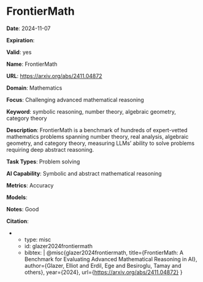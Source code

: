 # FrontierMath

**Date**: 2024-11-07

**Expiration**: 

**Valid**: yes

**Name**: FrontierMath

**URL**: https://arxiv.org/abs/2411.04872

**Domain**: Mathematics

**Focus**: Challenging advanced mathematical reasoning

**Keyword**: symbolic reasoning, number theory, algebraic geometry, category theory

**Description**: FrontierMath is a benchmark of hundreds of expert-vetted mathematics problems spanning number theory, real analysis, algebraic geometry, and category theory, measuring LLMs’  ability to solve problems requiring deep abstract reasoning. 

**Task Types**: Problem solving

**AI Capability**: Symbolic and abstract mathematical reasoning

**Metrics**: Accuracy

**Models**: 

**Notes**: Good

**Citation**:

-
  - type: misc
  - id: glazer2024frontiermath
  - bibtex: |
      @misc{glazer2024frontiermath, title={FrontierMath: A Benchmark for Evaluating Advanced Mathematical Reasoning in AI}, author={Glazer, Elliot and Erdil, Ege and Besiroglu, Tamay and others}, year={2024}, url={https://arxiv.org/abs/2411.04872} }

